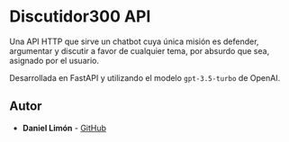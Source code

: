 # Discutidor300 API

Una API HTTP que sirve un chatbot cuya única misión es defender, argumentar y discutir a favor de cualquier tema, por absurdo que sea, asignado por el usuario.

Desarrollada en FastAPI y utilizando el modelo `gpt-3.5-turbo` de OpenAI.

## Autor
- **Daniel Limón** - [GitHub](https://github.com/econopapi)